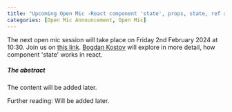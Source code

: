 ```yaml
---
title: "Upcoming Open Mic -React component 'state', props, state, ref and variables"
categories: [Open Mic Announcement, Open Mic]
---
```


The next open mic session will take place on Friday 2nd February 2024 at 10:30. Join us on [this link](https://meet.jit.si/open-mic-kbss).
[Bogdan Kostov](https://kbss.felk.cvut.cz/web/team#bogdan-kostov) will explore in more detail, how component 'state' works in react.

##### The abstract

The content will be added later.

Further reading:
Will be added later.
